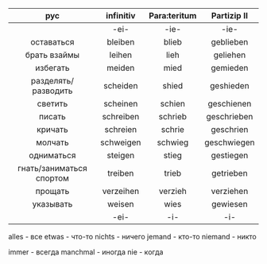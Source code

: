 | рус | infinitiv | Para:teritum | Partizip II |
| :-: | :-: | :-: | :-: |
| | -ei- | -ie- | -ie- |
| оставаться | bleiben | blieb | geblieben |
| брaть взаймы | leihen | lieh | geliehen |
| избегать | meiden | mied | gemieden |
| разделять/разводить | scheiden | shied | geshieden |
| светить | scheinen | schien | geschienen |
| писать | schreiben | schrieb | geschrieben |
| кричать | schreien | schrie | geschrien |
| молчать | schweigen | schwieg | geschwiegen |
| одниматься | steigen | stieg | gestiegen |
| гнать/заниматься спортом | treiben | trieb | getrieben |
| прощать | verzeihen | verzieh | verziehen |
| указывать | weisen | wies | gewiesen |
| | -ei- | -i- | -i- |




alles - все
etwas - что-то
nichts - ничего
jemand - кто-то
niemand - никто

immer - всегда
manchmal - иногда
nie - когда
